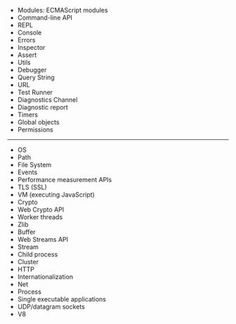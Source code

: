 - Modules: ECMAScript modules
- Command-line API
- REPL
- Console
- Errors
- Inspector
- Assert
- Utils
- Debugger
- Query String
- URL
- Test Runner
- Diagnostics Channel
- Diagnostic report
- Timers
- Global objects
- Permissions
---
- OS
- Path
- File System
- Events
- Performance measurement APIs
- TLS (SSL)
- VM (executing JavaScript)
- Crypto
- Web Crypto API
- Worker threads
- Zlib
- Buffer
- Web Streams API
- Stream
- Child process
- Cluster
- HTTP
- Internationalization
- Net
- Process
- Single executable applications
- UDP/datagram sockets
- V8
